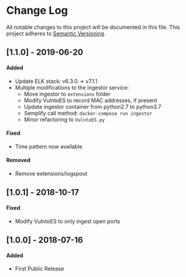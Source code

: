 # Change Log
All notable changes to this project will be documented in this file.
This project adheres to [Semantic Versioning](http://semver.org/).



## [1.1.0] - 2019-06-20
#### Added
- Update ELK stack: v6.3.0 -> v7.1.1
- Multiple modifications to the ingestor service:
    * Move ingestor to `extensions` folder
    * Modify VulntoES to record MAC addresses, if present
    * Update ingestor container from python2.7 to python3.7
    * Semplify call method: `docker-compose run ingestor`
    * Minor refactoring to `VulntoES.py`
#### Fixed
- Time pattern now available
#### Removed
- Remove extensions/logspout


## [1.0.1] - 2018-10-17
#### Fixed
- Modify VulntoES to only ingest open ports


## [1.0.0] - 2018-07-16
#### Added
- First Public Release